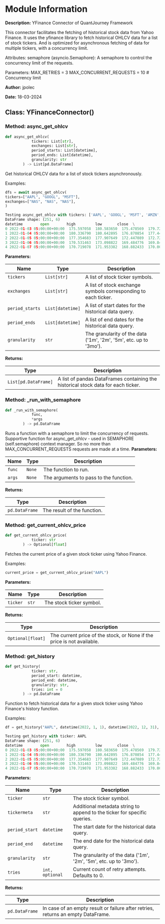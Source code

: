 # Module Information

**Description:**
YFinance Connector of QuantJourney Framework

This connector facilitates the fetching of historical stock data from Yahoo Finance.
It uses the yfinance library to fetch historical OHLCV data for a list of stock tickers.
And is optimized for asynchronous fetching of data for multiple tickers, with a concurrency limit.

Attributes:
semaphore (asyncio.Semaphore): A semaphore to control the concurrency limit of the requests.

Parameters:
MAX_RETRIES = 3
MAX_CONCURRENT_REQUESTS = 10  # Concurrency limit

**Author:** jpolec

**Date:** 18-03-2024

## Class: YFinanceConnector()

### **Method: async_get_ohlcv**
```python
def async_get_ohlcv(
			tickers: List[str],
			exchanges: List[str],
			period_starts: List[datetime],
			period_ends: List[datetime],
			granularity: str
		) -> List[pd.DataFrame]
```
Get historical OHLCV data for a list of stock tickers asynchronously.

Examples:
```python
dfs = await async_get_ohlcv(
tickers=["AAPL", "GOOGL", "MSFT"],
exchanges=["NAS", "NAS", "NAS"],
)

Testing async_get_ohlcv with tickers: ['AAPL', 'GOOGL', 'MSFT', 'AMZN', 'FB', 'TSLA', 'NVDA', 'JPM', 'V', 'PYPL']
DataFrame shape: (251, 6)
datetime        open        high         low       close  \
0 2022-01-03 05:00:00+00:00  175.597058  180.583650  175.478569  179.724564
1 2022-01-04 05:00:00+00:00  180.336790  180.642895  176.870854  177.443573
2 2022-01-05 05:00:00+00:00  177.354683  177.907649  172.447089  172.723572
3 2022-01-06 05:00:00+00:00  170.531463  173.098822  169.484776  169.840256
4 2022-01-07 05:00:00+00:00  170.719078  171.953382  168.882433  170.008118

```
**Parameters:**

| Name | Type | Description |
|------|------|-------------|
| `tickers` | `List[str]` | A list of stock ticker symbols. |
| `exchanges` | `List[str]` | A list of stock exchange symbols corresponding to each ticker. |
| `period_starts` | `List[datetime]` | A list of start dates for the historical data query. |
| `period_ends` | `List[datetime]` | A list of end dates for the historical data query. |
| `granularity` | `str` | The granularity of the data ('1m', '2m', '5m', etc. up to '3mo'). |

**Returns:**

| Type | Description |
|------|--------------|
| `List[pd.DataFrame]` | A list of pandas DataFrames containing the historical stock data for each ticker. |

### **Method: _run_with_semaphore**
```python
def _run_with_semaphore(
			func,
			*args
		) -> pd.DataFrame
```
Runs a function with a semaphore to limit the concurrency of requests.
Supportive function for async_get_ohlcv - used in SEMAPHORE (self.semaphore) context manager.
So no more than MAX_CONCURRENT_REQUESTS requests are made at a time.
**Parameters:**

| Name | Type | Description |
|------|------|-------------|
| `func` | `None` | The function to run. |
| `args` | `None` | The arguments to pass to the function. |

**Returns:**

| Type | Description |
|------|--------------|
| `pd.DataFrame` | The result of the function. |

### **Method: get_current_ohlcv_price**
```python
def get_current_ohlcv_price(
			ticker: str
		) -> Optional[float]
```
Fetches the current price of a given stock ticker using Yahoo Finance.

Examples:
```python
current_price = get_current_ohlcv_price("AAPL")

```
**Parameters:**

| Name | Type | Description |
|------|------|-------------|
| `ticker` | `str` | The stock ticker symbol. |

**Returns:**

| Type | Description |
|------|--------------|
| `Optional[float]` | The current price of the stock, or None if the price is not available. |

### **Method: get_history**
```python
def get_history(
			ticker: str,
			period_start: datetime,
			period_end: datetime,
			granularity: str,
			tries: int = 0
		) -> pd.DataFrame
```
Function to fetch historical data for a given stock ticker using Yahoo Finance's history function.

Examples:
```python
df = get_history("AAPL", datetime(2022, 1, 1), datetime(2022, 12, 31), "1d")

Testing get_history with ticker: AAPL
DataFrame shape: (251, 6)
datetime        open        high         low       close  \
0 2022-01-03 05:00:00+00:00  175.597058  180.583650  175.478569  179.724564
1 2022-01-04 05:00:00+00:00  180.336790  180.642895  176.870854  177.443573
2 2022-01-05 05:00:00+00:00  177.354683  177.907649  172.447089  172.723572
3 2022-01-06 05:00:00+00:00  170.531463  173.098822  169.484776  169.840256
4 2022-01-07 05:00:00+00:00  170.719078  171.953382  168.882433  170.008118

```
**Parameters:**

| Name | Type | Description |
|------|------|-------------|
| `ticker` | `str` | The stock ticker symbol. |
| `tickermeta` | `str` | Additional metadata string to append to the ticker for specific queries. |
| `period_start` | `datetime` | The start date for the historical data query. |
| `period_end` | `datetime` | The end date for the historical data query. |
| `granularity` | `str` | The granularity of the data ('1m', '2m', '5m', etc. up to '3mo'). |
| `tries` | `int, optional` | Current count of retry attempts. Defaults to 0. |

**Returns:**

| Type | Description |
|------|--------------|
| `pd.DataFrame` | In case of an empty result or failure after retries, returns an empty DataFrame. |

